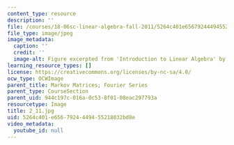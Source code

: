 ```yaml
---
content_type: resource
description: ''
file: /courses/18-06sc-linear-algebra-fall-2011/5264c401e6567924449455218032bd8e_2_11.jpg
file_type: image/jpeg
image_metadata:
  caption: ''
  credit: ''
  image-alt: Figure excerpted from 'Introduction to Linear Algebra' by G.S. Strang
learning_resource_types: []
license: https://creativecommons.org/licenses/by-nc-sa/4.0/
ocw_type: OCWImage
parent_title: Markov Matrices; Fourier Series
parent_type: CourseSection
parent_uid: 944c197c-016a-0c53-8f01-08eac297793a
resourcetype: Image
title: 2_11.jpg
uid: 5264c401-e656-7924-4494-55218032bd8e
video_metadata:
  youtube_id: null
---
```

